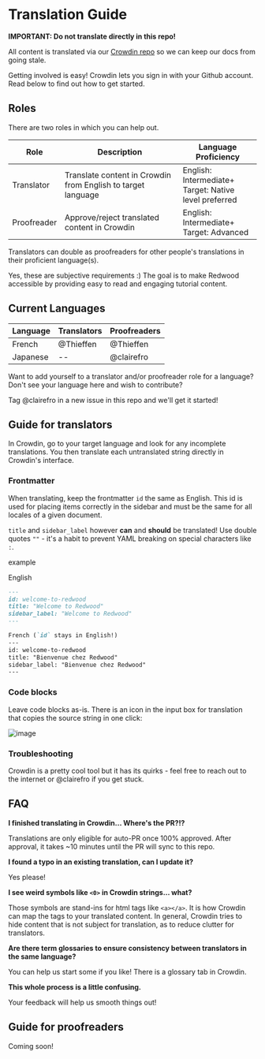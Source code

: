 # Translation Guide

**IMPORTANT: Do not translate directly in this repo!**

All content is translated via our [Crowdin repo](https://crowdin.com/project/learn-redwoodjs/) so we can keep our docs from going stale.

Getting involved is easy! Crowdin lets you sign in with your Github account. Read below to find out how to get started.

## Roles

There are two roles in which you can help out.

| Role        | Description                                                  | Language Proficiency                                        |
| ----------- | ------------------------------------------------------------ | ----------------------------------------------------------- |
| Translator  | Translate content in Crowdin from English to target language | English: Intermediate+ <br />Target: Native level preferred |
| Proofreader | Approve/reject translated content in Crowdin                 | English: Intermediate+ <br />Target: Advanced               |

Translators can double as proofreaders for other people's translations in their proficient language(s).

Yes, these are subjective requirements :) The goal is to make Redwood accessible by providing easy to read and engaging tutorial content.

## Current Languages

| Language | Translators | Proofreaders |
| -------- | ----------- | ------------ |
| French   | @Thieffen   | @Thieffen    |
| Japanese | --          | @clairefro   |

Want to add yourself to a translator and/or proofreader role for a language? Don't see your language here and wish to contribute?

Tag @clairefro in a new issue in this repo and we'll get it started!

## Guide for translators

In Crowdin, go to your target language and look for any incomplete translations. You then translate each untranslated string directly in Crowdin's interface.

### Frontmatter

When translating, keep the frontmatter `id` the same as English. This id is used for placing items correctly in the sidebar and must be the same for all locales of a given document.

`title` and `sidebar_label` however **can** and **should** be translated! Use double quotes `""` - it's a habit to prevent YAML breaking on special characters like `:`.

example

English
```md
---
id: welcome-to-redwood
title: "Welcome to Redwood"
sidebar_label: "Welcome to Redwood"
---

French (`id` stays in English!)
---
id: welcome-to-redwood
title: "Bienvenue chez Redwood"
sidebar_label: "Bienvenue chez Redwood"
---
```

### Code blocks
Leave code blocks as-is. There is an icon in the input box for translation that copies the source string in one click: 

![image](https://user-images.githubusercontent.com/9841162/109427680-5c9a1300-79a8-11eb-9a0c-c28cfa781db5.png)

### Troubleshooting

Crowdin is a pretty cool tool but it has its quirks - feel free to reach out to the internet or @clairefro if you get stuck.

## FAQ

**I finished translating in Crowdin... Where's the PR?!?**

Translations are only eligible for auto-PR once 100% approved. After approval, it takes ~10 minutes until the PR will sync to this repo.

**I found a typo in an existing translation, can I update it?**

Yes please!

**I see weird symbols like `<0>` in Crowdin strings... what?**

Those symbols are stand-ins for html tags like `<a></a>`. It is how Crowdin can map the tags to your translated content. In general, Crowdin tries to hide content that is not subject for translation, as to reduce clutter for translators.

**Are there term glossaries to ensure consistency between translators in the same language?**

You can help us start some if you like! There is a glossary tab in Crowdin.

**This whole process is a little confusing.**

Your feedback will help us smooth things out!

## Guide for proofreaders

Coming soon!

